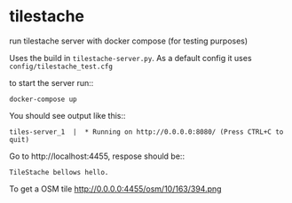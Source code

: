 # tilestache
run tilestache server with docker compose (for testing purposes)

Uses the build in ``tilestache-server.py``. As a default config it uses ``config/tilestache_test.cfg``

to start the server run::

    docker-compose up
    
You should see output like this::

    tiles-server_1  |  * Running on http://0.0.0.0:8080/ (Press CTRL+C to quit)


Go to http://localhost:4455, respose should be::

    TileStache bellows hello.
    

To get a OSM tile http://0.0.0.0:4455/osm/10/163/394.png


